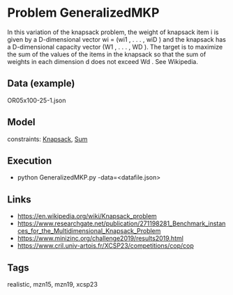 # Problem GeneralizedMKP

In this variation of the knapsack problem, the weight of knapsack item i is given by a D-dimensional vector
wi = (wi1 , . . . , wiD ) and the knapsack has a D-dimensional capacity vector (W1 , . . . , WD ).
The target is to maximize the sum of the values of the items in the knapsack so that
the sum of weights in each dimension d does not exceed Wd .
See Wikipedia.

## Data (example)
  OR05x100-25-1.json

## Model
  constraints: [Knapsack](http://pycsp.org/documentation/constraints/Knapsack), [Sum](http://pycsp.org/documentation/constraints/Sum)

## Execution
  - python GeneralizedMKP.py -data=<datafile.json>

## Links
  - https://en.wikipedia.org/wiki/Knapsack_problem
  - https://www.researchgate.net/publication/271198281_Benchmark_instances_for_the_Multidimensional_Knapsack_Problem
  - https://www.minizinc.org/challenge2019/results2019.html
  - https://www.cril.univ-artois.fr/XCSP23/competitions/cop/cop

## Tags
  realistic, mzn15, mzn19, xcsp23
